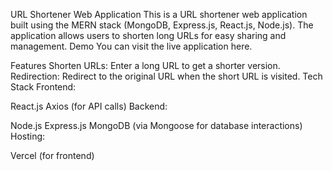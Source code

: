 URL Shortener Web Application
This is a URL shortener web application built using the MERN stack (MongoDB, Express.js, React.js, Node.js). The application allows users to shorten long URLs for easy sharing and management.
Demo
You can visit the live application here.

Features
Shorten URLs: Enter a long URL to get a shorter version.
Redirection: Redirect to the original URL when the short URL is visited.
Tech Stack
Frontend:

React.js
Axios (for API calls)
Backend:

Node.js
Express.js
MongoDB (via Mongoose for database interactions)
Hosting:

Vercel (for frontend)
